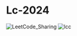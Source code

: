 # Lc-2024
![LeetCode_Sharing](https://github.com/Piyusss/Lc-2024/assets/122628426/139f792b-f2b5-4c78-a954-8c025534d10a)
![lcc](https://github.com/Piyusss/Lc-2024/assets/122628426/9cc2c5c6-fef6-468c-be4f-34af6bf7b0d4)
